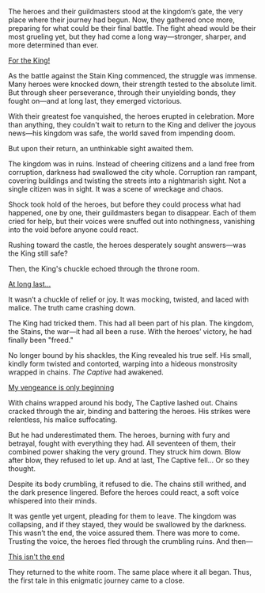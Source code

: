 <!-- title: King of Libestal -->
<!-- status: Freed -->

The heroes and their guildmasters stood at the kingdom’s gate, the very place where their journey had begun. Now, they gathered once more, preparing for what could be their final battle. The fight ahead would be their most grueling yet, but they had come a long way—stronger, sharper, and more determined than ever.

[For the King!](#embed:https://www.youtube.com/live/_urPfTQnLes?feature=shared&t=16622)

As the battle against the Stain King commenced, the struggle was immense. Many heroes were knocked down, their strength tested to the absolute limit. But through sheer perseverance, through their unyielding bonds, they fought on—and at long last, they emerged victorious.

With their greatest foe vanquished, the heroes erupted in celebration. More than anything, they couldn't wait to return to the King and deliver the joyous news—his kingdom was safe, the world saved from impending doom.

But upon their return, an unthinkable sight awaited them.

The kingdom was in ruins. Instead of cheering citizens and a land free from corruption, darkness had swallowed the city whole. Corruption ran rampant, covering buildings and twisting the streets into a nightmarish sight. Not a single citizen was in sight. It was a scene of wreckage and chaos.

Shock took hold of the heroes, but before they could process what had happened, one by one, their guildmasters began to disappear. Each of them cried for help, but their voices were snuffed out into nothingness, vanishing into the void before anyone could react.

Rushing toward the castle, the heroes desperately sought answers—was the King still safe?

Then, the King's chuckle echoed through the throne room.

[At long last...](#embed:https://www.youtube.com/live/_urPfTQnLes?feature=shared&t=17220)

It wasn’t a chuckle of relief or joy. It was mocking, twisted, and laced with malice. The truth came crashing down.

The King had tricked them. This had all been part of his plan. The kingdom, the Stains, the war—it had all been a ruse. With the heroes’ victory, he had finally been "freed."

No longer bound by his shackles, the King revealed his true self. His small, kindly form twisted and contorted, warping into a hideous monstrosity wrapped in chains. _The Captive_ had awakened.

[My vengeance is only beginning](#embed:https://www.youtube.com/live/WvRIdaH107U?feature=shared&t=12263)

With chains wrapped around his body, The Captive lashed out. Chains cracked through the air, binding and battering the heroes. His strikes were relentless, his malice suffocating.

But he had underestimated them. The heroes, burning with fury and betrayal, fought with everything they had. All seventeen of them, their combined power shaking the very ground. They struck him down. Blow after blow, they refused to let up. And at last, The Captive fell… Or so they thought.

Despite its body crumbling, it refused to die. The chains still writhed, and the dark presence lingered. Before the heroes could react, a soft voice whispered into their minds.

It was gentle yet urgent, pleading for them to leave. The kingdom was collapsing, and if they stayed, they would be swallowed by the darkness. This wasn’t the end, the voice assured them. There was more to come. Trusting the voice, the heroes fled through the crumbling ruins. And then—

[This isn't the end](#embed:https://www.youtube.com/live/_urPfTQnLes?feature=shared&t=18165)

They returned to the white room. The same place where it all began. Thus, the first tale in this enigmatic journey came to a close.